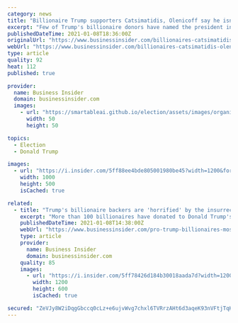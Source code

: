 ```yaml
---
category: news
title: "Billionaire Trump supporters Catsimatidis, Olenicoff say he isn't to blame for US Capitol attack"
excerpt: "Few of Trump's billionaire donors have named the president in their public condemnations of the riots. Two actually say Trump didn't incite them."
publishedDateTime: 2021-01-08T18:36:00Z
originalUrl: "https://www.businessinsider.com/billionaires-catsimatidis-olenicoff-dont-blame-trump-on-capitol-riot-2021-1"
webUrl: "https://www.businessinsider.com/billionaires-catsimatidis-olenicoff-dont-blame-trump-on-capitol-riot-2021-1"
type: article
quality: 92
heat: 112
published: true

provider:
  name: Business Insider
  domain: businessinsider.com
  images:
    - url: "https://smartableai.github.io/election/assets/images/organizations/businessinsider.com-50x50.jpg"
      width: 50
      height: 50

topics:
  - Election
  - Donald Trump

images:
  - url: "https://i.insider.com/5ff88ee4bde805001980be45?width=1200&format=jpeg"
    width: 1000
    height: 500
    isCached: true

related:
  - title: "Trump's billionaire backers are 'horrified' by the insurrection at the Capitol but only one has broken with him"
    excerpt: "More than 100 billionaires have donated to Donald Trump's political campaigns. Few of them are willing to speak out regarding the US Capitol attack."
    publishedDateTime: 2021-01-08T14:38:00Z
    webUrl: "https://www.businessinsider.com/pro-trump-billionaires-mostly-silent-on-the-us-capitol-attack-2021-1"
    type: article
    provider:
      name: Business Insider
      domain: businessinsider.com
    quality: 85
    images:
      - url: "https://i.insider.com/5ff78426d184b30018aada7d?width=1200&format=jpeg"
        width: 1200
        height: 600
        isCached: true

secured: "ZeVJy8W2iDqgGbccq0cLz+e6ujvWvg7chxl6TVRrzAHt6d3aqeK93nVFtjTqK+Oz1sdR9qwop5K/dcmz14Eyqqgf81nSgXSEE3GJtZixBmUnY2zKNd/TGbSwXq9azw/STDqJuP379EpQCXJVWwOZ4mAZ5DldU2iqKRHm4UH8hGgg620h7wuObjL3OANk9EBhd12ctkUEw9KNsr2ZZWtFvcKCe5iuXP2v/2aTIQZAjY+wQqRgBKVzUQ79KMkFGlqZZEUzUqAQKkFLuPIS6R7g+cthHgYmpy4AEH2tRym0VH04iGLeY3/8WeyXu1V4zpXfpljh2kMuWm6Or4K+TKh/zw3URblyGgdxSUrdoavqPEw=;C6+WZnvEcFG2p6FAL7KfDw=="
---
```


